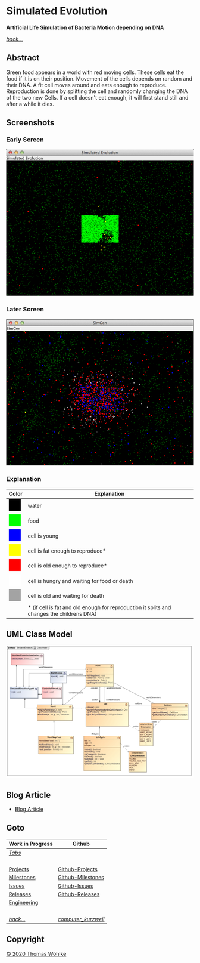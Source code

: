 # Simulated Evolution

**Artificial Life Simulation of Bacteria Motion depending on DNA**

*[back...](TABS.md)* 

## Abstract

Green food appears in a world with red moving cells. These cells eat the food if it is on their position.
Movement of the cells depends on random and their DNA. A fit cell moves around and eats enough to reproduce.
Reproduction is done by splitting the cell and randomly changing the DNA of the two new Cells.
If a cell doesn't eat enough, it will first stand still and after a while it dies.

## Screenshots

### Early Screen 

![Early Screen](img/simulatedevolution/screen1.png)

### Later Screen 

![Later Screen](img/simulatedevolution/screen2.png)

### Explanation

| Color                                                                    | Explanation                                                                                |
|--------------------------------------------------------------------------|--------------------------------------------------------------------------------------------|
| ![LifeCycle_black](img/simulatedevolution/LifeCycle_black.png)           | water                                                                                      |
| ![LifeCycle_green](img/simulatedevolution/LifeCycle_green.png)           | food                                                                                       |
| ![LifeCycle_blue](img/simulatedevolution/LifeCycle_blue.png)             | cell is young                                                                              |
| ![LifeCycle_yellow](img/simulatedevolution/LifeCycle_yellow.png)         | cell is fat enough to reproduce*                                                           |
| ![LifeCycle_red](img/simulatedevolution/LifeCycle_red.png)               | cell is old enough to reproduce*                                                           |
| ![LifeCycle_light_gray](img/simulatedevolution/LifeCycle_light_gray.png) | cell is hungry and waiting for food or death                                               |
| ![LifeCycle_dark_gray](img/simulatedevolution/LifeCycle_dark_gray.png)   | cell is old and waiting for death                                                          |
| &nbsp;                                                                   | * (if cell is fat and old enough for reproduction it splits and changes the childrens DNA) |

## UML Class Model

![UML Class Model](img/simulatedevolution/UML_Class_Model.jpg)

## Blog Article 
* [Blog Article](http://thomas-woehlke.blogspot.de/2016/01/simulated-evolution-artificial-life-and.html)


## Goto
| Work in Progress             | Github                                                                                 |
|------------------------------|----------------------------------------------------------------------------------------|
| *[Tabs](Tabs.md)*            | &nbsp;                                                                                 |
| &nbsp;                       | &nbsp;                                                                                 |
| [Projects](Projects.md)      | [Github-Projects](https://github.com/Computer-Kurzweil/computer_kurzweil/projects)     |
| [Milestones](Milestones.md)  | [Github-Milestones](https://github.com/Computer-Kurzweil/computer_kurzweil/milestones) |
| [Issues](Issues.md)          | [Github-Issues](https://github.com/Computer-Kurzweil/computer_kurzweil/issues)         |
| [Releases](Releases.md)      | [Github-Releases](https://github.com/Computer-Kurzweil/computer_kurzweil/releases)     |
| [Engineering](Engineering.md) | &nbsp;                                                                                 |
| &nbsp;                       | &nbsp;                                                                                 |
| *[back...](README.md)*       | *[computer_kurzweil](https://github.com/Computer-Kurzweil/computer_kurzweil)*          |

## Copyright
[&copy; 2020 Thomas W&ouml;hlke](LICENSE.code.md)



